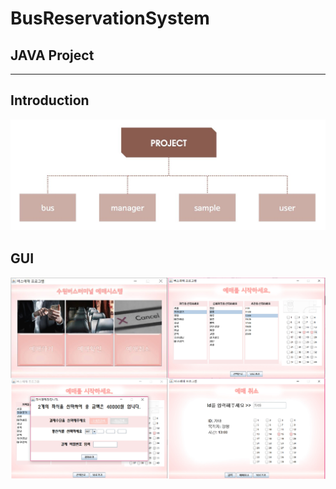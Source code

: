 # BusReservationSystem

## JAVA Project 
- - -

## Introduction
![BusReservationSystem](image/introduction.JPG)

## GUI
![BusReservationSystem](image/gui.JPG)
